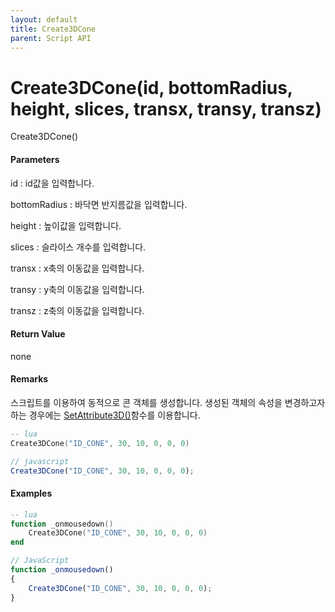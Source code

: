```yaml
---
layout: default
title: Create3DCone
parent: Script API
---
```

# Create3DCone\(id, bottomRadius, height, slices, transx, transy, transz\)

Create3DCone\(\)

#### Parameters

id : id값을 입력합니다.

bottomRadius : 바닥면 반지름값을 입력합니다.

height : 높이값을 입력합니다.

slices : 슬라이스 개수를 입력합니다.

transx : x축의 이동값을 입력합니다.

transy : y축의 이동값을 입력합니다.

transz : z축의 이동값을 입력합니다.

#### Return Value

none

#### Remarks

스크립트를 이용하여 동적으로 콘 객체를 생성합니다. 생성된 객체의 속성을 변경하고자 하는 경우에는 [SetAttribute3D\(\)](/ScriptAPI\SetAttribute3D.html)함수를 이용합니다.

```lua
-- lua
Create3DCone("ID_CONE", 30, 10, 0, 0, 0)
```

```js
// javascript
Create3DCone("ID_CONE", 30, 10, 0, 0, 0);
```

#### 

#### Examples

```lua
-- lua
function _onmousedown()
    Create3DCone("ID_CONE", 30, 10, 0, 0, 0)
end
```

```js
// JavaScript
function _onmousedown()
{    
    Create3DCone("ID_CONE", 30, 10, 0, 0, 0);
}
```



